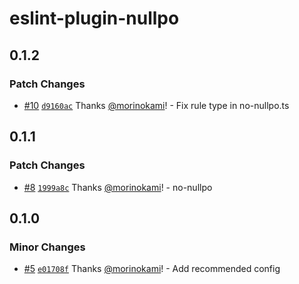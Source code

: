 # eslint-plugin-nullpo

## 0.1.2

### Patch Changes

- [#10](https://github.com/morinokami/eslint-plugin-nullpo/pull/10) [`d9160ac`](https://github.com/morinokami/eslint-plugin-nullpo/commit/d9160ac38d9b2ef34f45afc63884a16869ada95b) Thanks [@morinokami](https://github.com/morinokami)! - Fix rule type in no-nullpo.ts

## 0.1.1

### Patch Changes

- [#8](https://github.com/morinokami/eslint-plugin-nullpo/pull/8) [`1999a8c`](https://github.com/morinokami/eslint-plugin-nullpo/commit/1999a8c37a1d6f9fb78e424bed9963fbb0bfb730) Thanks [@morinokami](https://github.com/morinokami)! - no-nullpo

## 0.1.0

### Minor Changes

- [#5](https://github.com/morinokami/eslint-plugin-nullpo/pull/5) [`e01708f`](https://github.com/morinokami/eslint-plugin-nullpo/commit/e01708f551d59a4662a584a0d1f423bb62232880) Thanks [@morinokami](https://github.com/morinokami)! - Add recommended config
